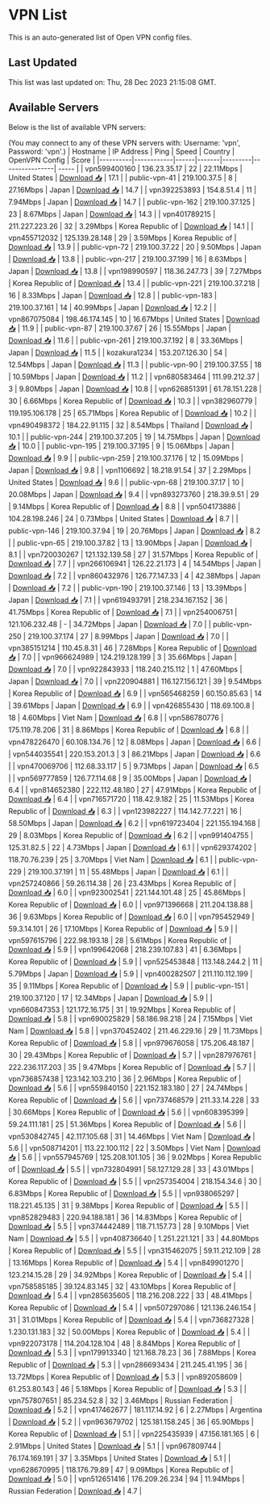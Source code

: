 # VPN List

This is an auto-generated list of Open VPN config files.

## Last Updated

This list was last updated on: Thu, 28 Dec 2023 21:15:08 GMT.

## Available Servers

Below is the list of available VPN servers:

(You may connect to any of these VPN servers with: Username: 'vpn', Password: 'vpn'.)
| Hostname | IP Address | Ping | Speed | Country | OpenVPN Config | Score |
|----------|------------|------|-------|---------|----------------| ----- |
| vpn599400160 | 136.23.35.17 | 22 | 22.11Mbps | United States | [Download 📥](./configs/server_0_US.ovpn) | 17.1 |
| public-vpn-41 | 219.100.37.5 | 8 | 27.16Mbps | Japan | [Download 📥](./configs/server_1_JP.ovpn) | 14.7 |
| vpn392253893 | 154.8.51.4 | 11 | 7.94Mbps | Japan | [Download 📥](./configs/server_2_JP.ovpn) | 14.7 |
| public-vpn-162 | 219.100.37.125 | 23 | 8.67Mbps | Japan | [Download 📥](./configs/server_3_JP.ovpn) | 14.3 |
| vpn401789215 | 211.227.223.26 | 32 | 3.29Mbps | Korea Republic of | [Download 📥](./configs/server_4_KR.ovpn) | 14.1 |
| vpn455712032 | 125.139.28.148 | 29 | 3.59Mbps | Korea Republic of | [Download 📥](./configs/server_5_KR.ovpn) | 13.9 |
| public-vpn-72 | 219.100.37.22 | 20 | 9.50Mbps | Japan | [Download 📥](./configs/server_6_JP.ovpn) | 13.8 |
| public-vpn-217 | 219.100.37.199 | 16 | 8.63Mbps | Japan | [Download 📥](./configs/server_7_JP.ovpn) | 13.8 |
| vpn198990597 | 118.36.247.73 | 39 | 7.27Mbps | Korea Republic of | [Download 📥](./configs/server_8_KR.ovpn) | 13.4 |
| public-vpn-221 | 219.100.37.218 | 16 | 8.33Mbps | Japan | [Download 📥](./configs/server_9_JP.ovpn) | 12.8 |
| public-vpn-183 | 219.100.37.161 | 14 | 40.99Mbps | Japan | [Download 📥](./configs/server_10_JP.ovpn) | 12.2 |
| vpn867075084 | 198.46.174.145 | 10 | 16.67Mbps | United States | [Download 📥](./configs/server_11_US.ovpn) | 11.9 |
| public-vpn-87 | 219.100.37.67 | 26 | 15.55Mbps | Japan | [Download 📥](./configs/server_12_JP.ovpn) | 11.6 |
| public-vpn-261 | 219.100.37.192 | 8 | 33.36Mbps | Japan | [Download 📥](./configs/server_13_JP.ovpn) | 11.5 |
| kozakura1234 | 153.207.126.30 | 54 | 12.54Mbps | Japan | [Download 📥](./configs/server_14_JP.ovpn) | 11.3 |
| public-vpn-90 | 219.100.37.55 | 18 | 10.59Mbps | Japan | [Download 📥](./configs/server_15_JP.ovpn) | 11.2 |
| vpn680583464 | 111.99.212.37 | 3 | 9.80Mbps | Japan | [Download 📥](./configs/server_16_JP.ovpn) | 10.8 |
| vpn626851391 | 61.78.151.228 | 30 | 6.66Mbps | Korea Republic of | [Download 📥](./configs/server_17_KR.ovpn) | 10.3 |
| vpn382960779 | 119.195.106.178 | 25 | 65.71Mbps | Korea Republic of | [Download 📥](./configs/server_18_KR.ovpn) | 10.2 |
| vpn490498372 | 184.22.91.115 | 32 | 8.54Mbps | Thailand | [Download 📥](./configs/server_19_TH.ovpn) | 10.1 |
| public-vpn-244 | 219.100.37.205 | 19 | 14.75Mbps | Japan | [Download 📥](./configs/server_20_JP.ovpn) | 10.0 |
| public-vpn-195 | 219.100.37.195 | 9 | 15.06Mbps | Japan | [Download 📥](./configs/server_21_JP.ovpn) | 9.9 |
| public-vpn-259 | 219.100.37.176 | 12 | 15.09Mbps | Japan | [Download 📥](./configs/server_22_JP.ovpn) | 9.8 |
| vpn1106692 | 18.218.91.54 | 37 | 2.29Mbps | United States | [Download 📥](./configs/server_23_US.ovpn) | 9.6 |
| public-vpn-68 | 219.100.37.17 | 10 | 20.08Mbps | Japan | [Download 📥](./configs/server_24_JP.ovpn) | 9.4 |
| vpn893273760 | 218.39.9.51 | 29 | 9.14Mbps | Korea Republic of | [Download 📥](./configs/server_25_KR.ovpn) | 8.8 |
| vpn504173886 | 104.28.198.246 | 24 | 0.73Mbps | United States | [Download 📥](./configs/server_26_US.ovpn) | 8.7 |
| public-vpn-146 | 219.100.37.94 | 19 | 20.76Mbps | Japan | [Download 📥](./configs/server_27_JP.ovpn) | 8.2 |
| public-vpn-65 | 219.100.37.82 | 13 | 13.90Mbps | Japan | [Download 📥](./configs/server_28_JP.ovpn) | 8.1 |
| vpn720030267 | 121.132.139.58 | 27 | 31.57Mbps | Korea Republic of | [Download 📥](./configs/server_29_KR.ovpn) | 7.7 |
| vpn266106941 | 126.22.21.173 | 4 | 14.54Mbps | Japan | [Download 📥](./configs/server_30_JP.ovpn) | 7.2 |
| vpn860432976 | 126.77.147.33 | 4 | 42.38Mbps | Japan | [Download 📥](./configs/server_31_JP.ovpn) | 7.2 |
| public-vpn-190 | 219.100.37.146 | 13 | 13.39Mbps | Japan | [Download 📥](./configs/server_32_JP.ovpn) | 7.1 |
| vpn619493791 | 218.234.167.152 | 36 | 41.75Mbps | Korea Republic of | [Download 📥](./configs/server_33_KR.ovpn) | 7.1 |
| vpn254006751 | 121.106.232.48 | - | 34.72Mbps | Japan | [Download 📥](./configs/server_34_JP.ovpn) | 7.0 |
| public-vpn-250 | 219.100.37.174 | 27 | 8.99Mbps | Japan | [Download 📥](./configs/server_35_JP.ovpn) | 7.0 |
| vpn385151214 | 110.45.8.31 | 46 | 7.28Mbps | Korea Republic of | [Download 📥](./configs/server_36_KR.ovpn) | 7.0 |
| vpn966624989 | 124.219.128.199 | 3 | 35.66Mbps | Japan | [Download 📥](./configs/server_37_JP.ovpn) | 7.0 |
| vpn922843933 | 118.240.215.112 | 1 | 47.60Mbps | Japan | [Download 📥](./configs/server_38_JP.ovpn) | 7.0 |
| vpn220904881 | 116.127.156.121 | 39 | 9.54Mbps | Korea Republic of | [Download 📥](./configs/server_39_KR.ovpn) | 6.9 |
| vpn565468259 | 60.150.85.63 | 14 | 39.61Mbps | Japan | [Download 📥](./configs/server_40_JP.ovpn) | 6.9 |
| vpn426855430 | 118.69.100.8 | 18 | 4.60Mbps | Viet Nam | [Download 📥](./configs/server_41_VN.ovpn) | 6.8 |
| vpn586780776 | 175.119.78.206 | 31 | 8.86Mbps | Korea Republic of | [Download 📥](./configs/server_42_KR.ovpn) | 6.8 |
| vpn478226470 | 60.108.134.76 | 12 | 8.08Mbps | Japan | [Download 📥](./configs/server_43_JP.ovpn) | 6.6 |
| vpn544035541 | 220.153.201.3 | 3 | 86.21Mbps | Japan | [Download 📥](./configs/server_44_JP.ovpn) | 6.6 |
| vpn470069706 | 112.68.33.117 | 5 | 9.73Mbps | Japan | [Download 📥](./configs/server_45_JP.ovpn) | 6.5 |
| vpn569777859 | 126.77.114.68 | 9 | 35.00Mbps | Japan | [Download 📥](./configs/server_46_JP.ovpn) | 6.4 |
| vpn814652380 | 222.112.48.180 | 27 | 47.91Mbps | Korea Republic of | [Download 📥](./configs/server_47_KR.ovpn) | 6.4 |
| vpn716571720 | 118.42.9.182 | 25 | 11.53Mbps | Korea Republic of | [Download 📥](./configs/server_48_KR.ovpn) | 6.3 |
| vpn123982227 | 114.142.77.221 | 16 | 58.50Mbps | Japan | [Download 📥](./configs/server_49_JP.ovpn) | 6.2 |
| vpn619723404 | 221.155.194.168 | 29 | 8.03Mbps | Korea Republic of | [Download 📥](./configs/server_50_KR.ovpn) | 6.2 |
| vpn991404755 | 125.31.82.5 | 22 | 4.73Mbps | Japan | [Download 📥](./configs/server_51_JP.ovpn) | 6.1 |
| vpn629374202 | 118.70.76.239 | 25 | 3.70Mbps | Viet Nam | [Download 📥](./configs/server_52_VN.ovpn) | 6.1 |
| public-vpn-229 | 219.100.37.191 | 11 | 55.48Mbps | Japan | [Download 📥](./configs/server_53_JP.ovpn) | 6.1 |
| vpn257240866 | 59.26.114.38 | 26 | 23.43Mbps | Korea Republic of | [Download 📥](./configs/server_54_KR.ovpn) | 6.0 |
| vpn923002541 | 221.144.101.48 | 25 | 45.86Mbps | Korea Republic of | [Download 📥](./configs/server_55_KR.ovpn) | 6.0 |
| vpn971396668 | 211.204.138.88 | 36 | 9.63Mbps | Korea Republic of | [Download 📥](./configs/server_56_KR.ovpn) | 6.0 |
| vpn795452949 | 59.3.14.101 | 26 | 17.10Mbps | Korea Republic of | [Download 📥](./configs/server_57_KR.ovpn) | 5.9 |
| vpn597615796 | 222.98.193.18 | 28 | 5.61Mbps | Korea Republic of | [Download 📥](./configs/server_58_KR.ovpn) | 5.9 |
| vpn199642068 | 218.239.107.83 | 41 | 6.36Mbps | Korea Republic of | [Download 📥](./configs/server_59_KR.ovpn) | 5.9 |
| vpn525453848 | 113.148.244.2 | 11 | 5.79Mbps | Japan | [Download 📥](./configs/server_60_JP.ovpn) | 5.9 |
| vpn400282507 | 211.110.112.199 | 35 | 9.11Mbps | Korea Republic of | [Download 📥](./configs/server_61_KR.ovpn) | 5.9 |
| public-vpn-151 | 219.100.37.120 | 17 | 12.34Mbps | Japan | [Download 📥](./configs/server_62_JP.ovpn) | 5.9 |
| vpn660847353 | 121.172.16.175 | 31 | 19.92Mbps | Korea Republic of | [Download 📥](./configs/server_63_KR.ovpn) | 5.8 |
| vpn690025829 | 58.186.98.218 | 24 | 7.15Mbps | Viet Nam | [Download 📥](./configs/server_64_VN.ovpn) | 5.8 |
| vpn370452402 | 211.46.229.16 | 29 | 11.73Mbps | Korea Republic of | [Download 📥](./configs/server_65_KR.ovpn) | 5.8 |
| vpn979676058 | 175.206.48.187 | 30 | 29.43Mbps | Korea Republic of | [Download 📥](./configs/server_66_KR.ovpn) | 5.7 |
| vpn287976761 | 222.236.117.203 | 35 | 9.47Mbps | Korea Republic of | [Download 📥](./configs/server_67_KR.ovpn) | 5.7 |
| vpn736857438 | 123.142.103.210 | 36 | 2.96Mbps | Korea Republic of | [Download 📥](./configs/server_68_KR.ovpn) | 5.6 |
| vpn559840150 | 221.152.183.180 | 27 | 24.74Mbps | Korea Republic of | [Download 📥](./configs/server_69_KR.ovpn) | 5.6 |
| vpn737468579 | 211.33.14.228 | 33 | 30.66Mbps | Korea Republic of | [Download 📥](./configs/server_70_KR.ovpn) | 5.6 |
| vpn608395399 | 59.24.111.181 | 25 | 51.36Mbps | Korea Republic of | [Download 📥](./configs/server_71_KR.ovpn) | 5.6 |
| vpn530842745 | 42.117.105.68 | 31 | 14.46Mbps | Viet Nam | [Download 📥](./configs/server_72_VN.ovpn) | 5.6 |
| vpn508714201 | 113.22.100.112 | 22 | 3.50Mbps | Viet Nam | [Download 📥](./configs/server_73_VN.ovpn) | 5.6 |
| vpn557945769 | 125.208.101.105 | 36 | 9.02Mbps | Korea Republic of | [Download 📥](./configs/server_74_KR.ovpn) | 5.5 |
| vpn732804991 | 58.127.129.28 | 33 | 43.01Mbps | Korea Republic of | [Download 📥](./configs/server_75_KR.ovpn) | 5.5 |
| vpn257354004 | 218.154.34.6 | 30 | 6.83Mbps | Korea Republic of | [Download 📥](./configs/server_76_KR.ovpn) | 5.5 |
| vpn938065297 | 118.221.45.135 | 31 | 9.38Mbps | Korea Republic of | [Download 📥](./configs/server_77_KR.ovpn) | 5.5 |
| vpn852829483 | 220.94.188.181 | 36 | 14.83Mbps | Korea Republic of | [Download 📥](./configs/server_78_KR.ovpn) | 5.5 |
| vpn374442489 | 118.71.157.73 | 28 | 9.10Mbps | Viet Nam | [Download 📥](./configs/server_79_VN.ovpn) | 5.5 |
| vpn408736640 | 1.251.221.121 | 33 | 44.80Mbps | Korea Republic of | [Download 📥](./configs/server_80_KR.ovpn) | 5.5 |
| vpn315462075 | 59.11.212.109 | 28 | 13.16Mbps | Korea Republic of | [Download 📥](./configs/server_81_KR.ovpn) | 5.4 |
| vpn849901270 | 123.214.15.28 | 29 | 34.92Mbps | Korea Republic of | [Download 📥](./configs/server_82_KR.ovpn) | 5.4 |
| vpn758585185 | 39.124.83.145 | 32 | 43.10Mbps | Korea Republic of | [Download 📥](./configs/server_83_KR.ovpn) | 5.4 |
| vpn285635605 | 118.216.208.222 | 33 | 48.41Mbps | Korea Republic of | [Download 📥](./configs/server_84_KR.ovpn) | 5.4 |
| vpn507297086 | 121.136.246.154 | 31 | 31.01Mbps | Korea Republic of | [Download 📥](./configs/server_85_KR.ovpn) | 5.4 |
| vpn736827328 | 1.230.131.183 | 32 | 50.00Mbps | Korea Republic of | [Download 📥](./configs/server_86_KR.ovpn) | 5.4 |
| vpn922073178 | 114.204.128.104 | 48 | 8.84Mbps | Korea Republic of | [Download 📥](./configs/server_87_KR.ovpn) | 5.3 |
| vpn179913340 | 121.168.78.23 | 36 | 7.88Mbps | Korea Republic of | [Download 📥](./configs/server_88_KR.ovpn) | 5.3 |
| vpn286693434 | 211.245.41.195 | 36 | 13.72Mbps | Korea Republic of | [Download 📥](./configs/server_89_KR.ovpn) | 5.3 |
| vpn892058609 | 61.253.80.143 | 46 | 5.18Mbps | Korea Republic of | [Download 📥](./configs/server_90_KR.ovpn) | 5.3 |
| vpn757807651 | 85.234.52.8 | 32 | 3.46Mbps | Russian Federation | [Download 📥](./configs/server_91_RU.ovpn) | 5.2 |
| vpn417462677 | 181.117.14.92 | 6 | 2.27Mbps | Argentina | [Download 📥](./configs/server_92_AR.ovpn) | 5.2 |
| vpn963679702 | 125.181.158.245 | 36 | 65.90Mbps | Korea Republic of | [Download 📥](./configs/server_93_KR.ovpn) | 5.1 |
| vpn225435939 | 47.156.181.165 | 6 | 2.91Mbps | United States | [Download 📥](./configs/server_94_US.ovpn) | 5.1 |
| vpn967809744 | 76.174.169.191 | 37 | 3.35Mbps | United States | [Download 📥](./configs/server_95_US.ovpn) | 5.1 |
| vpn628670995 | 118.176.79.89 | 47 | 9.09Mbps | Korea Republic of | [Download 📥](./configs/server_96_KR.ovpn) | 5.0 |
| vpn512651416 | 176.209.26.234 | 94 | 11.94Mbps | Russian Federation | [Download 📥](./configs/server_97_RU.ovpn) | 4.7 |
